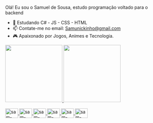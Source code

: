 Olá! Eu sou o Samuel de Sousa, estudo programação voltado para o backend

- 🌱 Estudando C# - JS - CSS - HTML
- 📫 Contate-me no email: Samunickinho@gmail.com
- 🎮 Apaixonado por Jogos, Animes e Tecnologia.

<div>
  <a href="https://beacons.ai/sanmael">
  <img height="180em" src="https://github-readme-stats.vercel.app/api?username=sanmael&show_icons=true&theme=tokyonight&include_all_commits=true&count_private=true"/>
  <img height="180em" src="https://github-readme-stats.vercel.app/api/top-langs/?username=sanmael&layout=campact&langs_count=16&theme=tokyonight"/>
    </div>
  
<div style="display: inline_block"><br>
 <img align="center" alt="sam-csharp" height="30" width="40" src="https://cdn.jsdelivr.net/gh/devicons/devicon/icons/csharp/csharp-original.svg"/>
 <img align="center" alt="sam-csharp" height="30" width="40" src="https://cdn.jsdelivr.net/gh/devicons/devicon/icons/dotnetcore/dotnetcore-original.svg"/>
 <img align="center" alt="sam-csharp" height="30" width="40" src="https://cdn.jsdelivr.net/gh/devicons/devicon/icons/bootstrap/bootstrap-original-wordmark.svg" />
 <img align="center" alt="sam-csharp" height="30" width="40" src="https://cdn.jsdelivr.net/gh/devicons/devicon/icons/html5/html5-original.svg"/>
 <img align="center" alt="sam-csharp" height="30" width="40" src="https://cdn.jsdelivr.net/gh/devicons/devicon/icons/css3/css3-original.svg"/>
 <img align="center" alt="sam-csharp" height="30" width="40" src="https://cdn.jsdelivr.net/gh/devicons/devicon/icons/javascript/javascript-original.svg"/>
</div>
